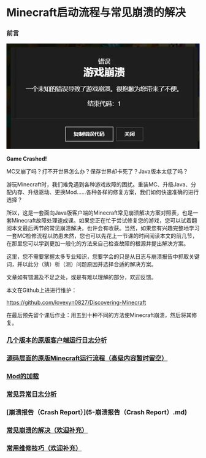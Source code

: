 # Minecraft启动流程与常见崩溃的解决

### 前言

![1674342019200](media/1674342019200.png)

**Game Crashed!**

MC又崩了吗？打不开世界怎么办？保存世界却卡死了？Java版本太低了吗？

游玩Minecraft时，我们难免遇到各种游戏故障的困扰。重装MC、升级Java、分配内存、升级驱动、更换Mod......各种各样的修复方案，我们如何快速准确的进行选择？

所以，这是一套面向Java版客户端的Minecraft常见崩溃解决方案对照表，也是一套Minecraft故障处理速成课。如果您正在忙于尝试修复您的游戏，您可以试着翻阅本文最后两节的常见崩溃解决，也许会有收获。当然，如果您有兴趣完整地学习一套MC检修流程以防患未然，您也可以先花上一节课的时间阅读本文的前几节，在那里您可以学到更加一般化的方法来自己检查故障的根源并提出解决方案。

这里，您不需要掌握太多专业知识，您要学会的只是从日志与崩溃报告中抓取关键词，并以此分（猜）析（测）问题原因并选择合适的解决方案。

文章如有错漏及不足之处，或是有难以理解的部分，欢迎反馈。

本文在Github上进进行维护：

https://github.com/lovexyn0827/Discovering-Minecraft

在最后预先留个课后作业：用五到十种不同的方法使Minecraft崩溃，然后将其修复。

### [几个版本的原版客户端运行日志分析](1-几个版本的原版客户端运行日志分析.md)

### [源码层面的原版Minecraft运行流程（高级内容暂时留空）](2-源码层面的原版Minecraft运行流程.md)

### [Mod的加载](3-Mod的加载.md)

### [常见异常日志分析](4-常见异常日志分析.md)

### [崩溃报告（Crash Report）](5-崩溃报告（Crash Report）.md)

### [常见崩溃的解决（欢迎补充）](6-常见崩溃的解决（欢迎补充）.md)

### [常用维修技巧（欢迎补充）](7-常用维修技巧（欢迎补充）.md)

